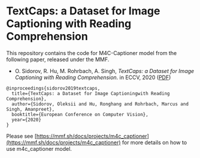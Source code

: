 # TextCaps: a Dataset for Image Captioning with Reading Comprehension

This repository contains the code for M4C-Captioner model from the following paper, released under the MMF.

* O. Sidorov, R. Hu, M. Rohrbach, A. Singh, *TextCaps: a Dataset for Image Captioning with Reading Comprehension*. in ECCV, 2020 ([PDF](https://arxiv.org/pdf/2003.12462.pdf))
```
@inproceedings{sidorov2019textcaps,
  title={TextCaps: a Dataset for Image Captioningwith Reading Comprehension},
  author={Sidorov, Oleksii and Hu, Ronghang and Rohrbach, Marcus and Singh, Amanpreet},
  booktitle={European Conference on Computer Vision},
  year={2020}
}
```

Please see [https://mmf.sh/docs/projects/m4c_captioner](https://mmf.sh/docs/projects/m4c_captioner) for more details on how to use m4c_captioner model.
